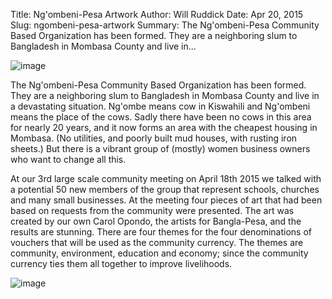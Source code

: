 Title: Ng'ombeni-Pesa Artwork
Author: Will Ruddick
Date: Apr 20, 2015
Slug: ngombeni-pesa-artwork
Summary: The Ng'ombeni-Pesa Community Based Organization has been formed. They are a neighboring slum to Bangladesh in Mombasa County and live in...

![image](images/blog/ngombeni-pesa-artwork1.webp)

The Ng'ombeni-Pesa Community Based Organization has been formed. They
are a neighboring slum to Bangladesh in Mombasa County and live in a
devastating situation. Ng'ombe means cow in Kiswahili and Ng'ombeni
means the place of the cows. Sadly there have been no cows in this area
for nearly 20 years, and it now forms an area with the cheapest housing
in Mombasa. (No utilities, and poorly built mud houses, with rusting
iron sheets.) But there is a vibrant group of (mostly) women business
owners who want to change all this.

At our 3rd large scale community meeting on April 18th 2015 we talked
with a potential 50 new members of the group that represent schools,
churches and many small businesses. At the meeting four pieces of art
that had been based on requests from the community were presented. The
art was created by our own Carol Opondo, the artists for Bangla-Pesa,
and the results are stunning. There are four themes for the four
denominations of vouchers that will be used as the community currency.
The themes are community, environment, education and economy; since the
community currency ties them all together to improve livelihoods.

![image](images/blog/ngombeni-pesa-artwork41.webp)


